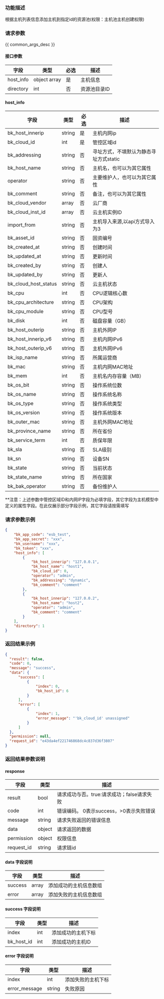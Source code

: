 ### 功能描述

根据主机列表信息添加主机到指定id的资源池(权限：主机池主机创建权限)

### 请求参数

{{ common_args_desc }}

#### 接口参数

| 字段        | 类型           | 必选 | 描述      |
|-----------|--------------|----|---------|
| host_info | object array | 是  | 主机信息    |
| directory | int          | 否  | 资源池目录ID |

#### host_info

| 字段                   | 类型     | 必选 | 描述                     |
|----------------------|--------|----|------------------------|
| bk_host_innerip      | string | 是  | 主机内网ip                 |
| bk_cloud_id          | int    | 是  | 管控区域id                 |
| bk_addressing        | string | 否  | 寻址方式，不填默认为静态寻址方式static |
| bk_host_name         | string | 否  | 主机名，也可以为其它属性           |
| operator             | string | 否  | 主要维护人，也可以为其它属性         |
| bk_comment           | string | 否  | 备注，也可以为其它属性            |
| bk_cloud_vendor      | array  | 否  | 云厂商                    |
| bk_cloud_inst_id     | array  | 否  | 云主机实例ID                |
| import_from          | string | 否  | 主机导入来源,以api方式导入为3      |
| bk_asset_id          | string | 否  | 固资编号                   |
| bk_created_at        | string | 否  | 创建时间                   |
| bk_updated_at        | string | 否  | 更新时间                   |
| bk_created_by        | string | 否  | 创建人                    |
| bk_updated_by        | string | 否  | 更新人                    |
| bk_cloud_host_status | string | 否  | 云主机状态                  |
| bk_cpu               | int    | 否  | CPU逻辑核心数               |
| bk_cpu_architecture  | string | 否  | CPU架构                  |
| bk_cpu_module        | string | 否  | CPU型号                  |
| bk_disk              | int    | 否  | 磁盘容量（GB）               |
| bk_host_outerip      | string | 否  | 主机外网IP                 |
| bk_host_innerip_v6   | string | 否  | 主机内网IPv6               |
| bk_host_outerip_v6   | string | 否  | 主机外网IPv6               |
| bk_isp_name          | string | 否  | 所属运营商                  |
| bk_mac               | string | 否  | 主机内网MAC地址              |
| bk_mem               | int    | 否  | 主机名内存容量（MB）            |
| bk_os_bit            | string | 否  | 操作系统位数                 |
| bk_os_name           | string | 否  | 操作系统名称                 |
| bk_os_type           | string | 否  | 操作系统类型                 |
| bk_os_version        | string | 否  | 操作系统版本                 |
| bk_outer_mac         | string | 否  | 主机外网MAC地址              |
| bk_province_name     | string | 否  | 所在省份                   |
| bk_service_term      | int    | 否  | 质保年限                   |
| bk_sla               | string | 否  | SLA级别                  |
| bk_sn                | string | 否  | 设备SN                   |
| bk_state             | string | 否  | 当前状态                   |
| bk_state_name        | string | 否  | 所在国家                   |
| bk_bak_operator      | string | 否  | 备份维护人                  |

**注意：上述参数中管控区域ID和内网IP字段为必填字段，其它字段为主机模型中定义的属性字段。在此仅展示部分字段示例，其它字段请按需填写

### 请求参数示例

```json
{
    "bk_app_code": "esb_test",
    "bk_app_secret": "xxx",
    "bk_username": "xxx",
    "bk_token": "xxx",
    "host_info": [
        {
            "bk_host_innerip": "127.0.0.1",
            "bk_host_name": "host1",
            "bk_cloud_id": 0,
            "operator": "admin",
            "bk_addressing": "dynamic",
            "bk_comment": "comment"
        },
        {
            "bk_host_innerip": "127.0.0.2",
            "bk_host_name": "host2",
            "operator": "admin",
            "bk_comment": "comment"
        }
    ],
    "directory": 1
}
```

### 返回结果示例

```json
{
  "result": false,
  "code": 0,
  "message": "success",
  "data": {
      "success": [
          {
              "index": 0,
              "bk_host_id": 6
          }
      ],
      "error": [
          {
              "index": 1,
              "error_message": "'bk_cloud_id' unassigned"
          }
      ]
  },
  "permission": null,
  "request_id": "e43da4ef221746868dc4c837d36f3807"
}

```

### 返回结果参数说明

#### response

| 字段         | 类型     | 描述                         |
|------------|--------|----------------------------|
| result     | bool   | 请求成功与否。true:请求成功；false请求失败 |
| code       | int    | 错误编码。 0表示success，>0表示失败错误  |
| message    | string | 请求失败返回的错误信息                |
| data       | object | 请求返回的数据                    |
| permission | object | 权限信息                       |
| request_id | string | 请求链id                      |

#### data 字段说明

| 字段      | 类型    | 描述          |
|---------|-------|-------------|
| success | array | 添加成功的主机信息数组 |
| error   | array | 添加失败的主机信息数组 |

#### success 字段说明

| 字段         | 类型  | 描述        |
|------------|-----|-----------|
| index      | int | 添加成功的主机下标 |
| bk_host_id | int | 添加成功的主机ID |

#### error 字段说明

| 字段            | 类型     | 描述        |
|---------------|--------|-----------|
| index         | int    | 添加失败的主机下标 |
| error_message | string | 失败原因      |
